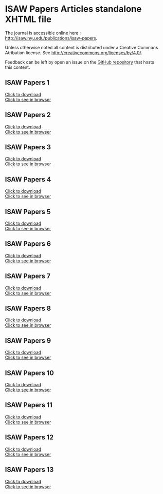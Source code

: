 # ISAW Papers Articles standalone XHTML file


The journal is accessible online here : <a href="http://isaw.nyu.edu/publications/isaw-papers">http://isaw.nyu.edu/publications/isaw-papers</a>.

Unless otherwise noted all content is distributed under a Creative Commons Atribution license. See <a href="http://creativecommons.org/licenses/by/4.0/">http://creativecommons.org/licenses/by/4.0/</a>.

Feedback can be left by open an issue on the <a href="https://github.com/fmezard/isaw-papers-awdl/">GitHub repository</a> that hosts this content.

ISAW Papers 1  
---
<a href='1/isaw-papers-1-offprint.xhtml' download>Click to download</a>  
<a href='1/isaw-papers-1-offprint.xhtml'>Click to see in browser</a>

ISAW Papers 2  
---
<a href='2/isaw-papers-2-offprint.xhtml' download>Click to download</a>  
<a href='2/isaw-papers-2-offprint.xhtml'>Click to see in browser</a>

ISAW Papers 3  
---
<a href='3/isaw-papers-3-offprint.xhtml' download>Click to download</a>  
<a href='3/isaw-papers-3-offprint.xhtml'>Click to see in browser</a>

ISAW Papers 4  
---
<a href='4/isaw-papers-4-offprint.xhtml' download>Click to download</a>  
<a href='4/isaw-papers-4-offprint.xhtml'>Click to see in browser</a>

ISAW Papers 5  
---
<a href='5/isaw-papers-5-offprint.xhtml' download>Click to download</a>  
<a href='5/isaw-papers-5-offprint.xhtml'>Click to see in browser</a>

ISAW Papers 6  
---
<a href='6/isaw-papers-6-offprint.xhtml' download>Click to download</a>  
<a href='6/isaw-papers-6-offprint.xhtml'>Click to see in browser</a>

ISAW Papers 7  
---
<a href='7/isaw-papers-7-offprint.xhtml' download>Click to download</a>  
<a href='7/isaw-papers-7-offprint.xhtml'>Click to see in browser</a>

ISAW Papers 8  
---
<a href='8/isaw-papers-8-offprint.xhtml' download>Click to download</a>  
<a href='8/isaw-papers-8-offprint.xhtml'>Click to see in browser</a>

ISAW Papers 9  
---
<a href='9/isaw-papers-9-offprint.xhtml' download>Click to download</a>  
<a href='9/isaw-papers-9-offprint.xhtml'>Click to see in browser</a>

ISAW Papers 10  
---
<a href='10/isaw-papers-10-offprint.xhtml' download>Click to download</a>  
<a href='10/isaw-papers-10-offprint.xhtml'>Click to see in browser</a>

ISAW Papers 11  
---
<a href='11/isaw-papers-11-offprint.xhtml' download>Click to download</a>  
<a href='11/isaw-papers-11-offprint.xhtml'>Click to see in browser</a>

ISAW Papers 12  
---
<a href='12/isaw-papers-12-offprint.xhtml' download>Click to download</a>  
<a href='12/isaw-papers-12-offprint.xhtml'>Click to see in browser</a>

ISAW Papers 13  
---
<a href='13/isaw-papers-13-offprint.xhtml' download>Click to download</a>  
<a href='13/isaw-papers-13-offprint.xhtml'>Click to see in browser</a>

